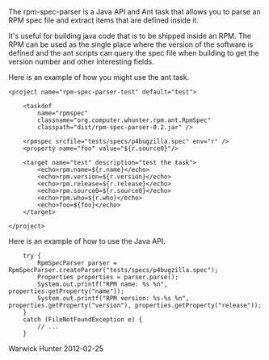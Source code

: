 The rpm-spec-parser is a Java API and Ant task that allows you to parse an 
RPM spec file and extract items that are defined inside it. 

It's useful for building java code that is to be shipped inside an RPM. 
The RPM can be used as the single place where the version of the software 
is defined and the ant scripts can query the spec file when building to get 
the version number and other interesting fields.

Here is an example of how you might use the ant task.

    <project name="rpm-spec-parser-test" default="test">

        <taskdef 
            name="rpmspec" 
            classname="org.computer.whunter.rpm.ant.RpmSpec" 
            classpath="dist/rpm-spec-parser-0.2.jar" />

        <rpmspec srcfile="tests/specs/p4bugzilla.spec" env="r" />
        <property name="foo" value="${r.source0}"/>
    
        <target name="test" description="test the task">
            <echo>rpm.name=${r.name}</echo>
            <echo>rpm.version=${r.version}</echo>
            <echo>rpm.release=${r.release}</echo>
            <echo>rpm.source0=${r.source0}</echo>
            <echo>rpm.who=${r.who}</echo>
            <echo>foo=${foo}</echo>
        </target>

    </project>

Here is an example of how to use the Java API.

        try {
            RpmSpecParser parser = RpmSpecParser.createParser("tests/specs/p4bugzilla.spec");
            Properties properties = parser.parse();
            System.out.printf("RPM name: %s %n", properties.getProperty("name"));
            System.out.printf("RPM version: %s-%s %n", properties.getProperty("version"), properties.getProperty("release"));
        }
        catch (FileNotFoundException e) {
            // ...
        }

Warwick Hunter 2012-02-25